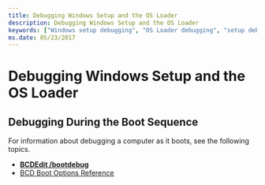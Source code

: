 ```yaml
---
title: Debugging Windows Setup and the OS Loader
description: Debugging Windows Setup and the OS Loader
keywords: ["Windows setup debugging", "OS Loader debugging", "setup debugging"]
ms.date: 05/23/2017
---
```


# Debugging Windows Setup and the OS Loader


## <span id="Debugging_During_the_Boot_Sequence"></span><span id="debugging_during_the_boot_sequence"></span><span id="DEBUGGING_DURING_THE_BOOT_SEQUENCE"></span>Debugging During the Boot Sequence


For information about debugging a computer as it boots, see the following topics.

-   [**BCDEdit /bootdebug**](../devtest/bcdedit--bootdebug.md)
-   [BCD Boot Options Reference](../devtest/bcd-boot-options-reference.md)

